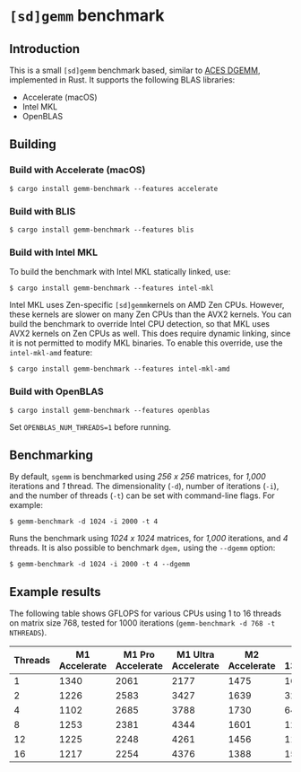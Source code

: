 # `[sd]gemm` benchmark

## Introduction

This is a small `[sd]gemm` benchmark based, similar to
[ACES DGEMM](https://www.lanl.gov/projects/crossroads/benchmarks-performance-analysis.php),
implemented in Rust. It supports the following BLAS libraries:

- Accelerate (macOS)
- Intel MKL
- OpenBLAS

## Building

### Build with Accelerate (macOS)

```
$ cargo install gemm-benchmark --features accelerate
```

### Build with BLIS

```
$ cargo install gemm-benchmark --features blis
```

### Build with Intel MKL

To build the benchmark with Intel MKL statically linked, use:

```
$ cargo install gemm-benchmark --features intel-mkl
```

Intel MKL uses Zen-specific `[sd]gemm`kernels on AMD Zen CPUs.
However, these kernels are slower on many Zen CPUs than the AVX2
kernels. You can build the benchmark to override Intel CPU
detection, so that MKL uses AVX2 kernels on Zen CPUs as well. This
does require dynamic linking, since it is not permitted to modify
MKL binaries. To enable this override, use the `intel-mkl-amd`
feature:

```
$ cargo install gemm-benchmark --features intel-mkl-amd
```

### Build with OpenBLAS

```shell
$ cargo install gemm-benchmark --features openblas
```

Set `OPENBLAS_NUM_THREADS=1` before running.

## Benchmarking

By default, `sgemm` is benchmarked using _256 x 256_ matrices, for
_1,000_ iterations and _1_ thread. The dimensionality (`-d`), number
of iterations (`-i`), and the number of threads (`-t`) can be set
with command-line flags. For example:

```shell
$ gemm-benchmark -d 1024 -i 2000 -t 4
```

Runs the benchmark using _1024 x 1024_ matrices, for _1,000_ iterations,
and _4_ threads. It is also possible to benchmark `dgem,` using the
`--dgemm` option:

```shell
$ gemm-benchmark -d 1024 -i 2000 -t 4 --dgemm
```

## Example results

The following table shows GFLOPS for various CPUs using 1 to 16 threads on
matrix size 768, tested for 1000 iterations (`gemm-benchmark -d 768 -t NTHREADS`).

| Threads | M1 Accelerate | M1 Pro Accelerate | M1 Ultra Accelerate | M2 Accelerate | i7-13700K |
| ------- | ------------- | ----------------- | ------------------- | ------------- | --------- |
| 1       | 1340          | 2061              | 2177                | 1475          | 165       |
| 2       | 1226          | 2583              | 3427                | 1639          | 323       |
| 4       | 1102          | 2685              | 3788                | 1730          | 646       |
| 8       | 1253          | 2381              | 4344                | 1601          | 1279      |
| 12      | 1225          | 2248              | 4261                | 1456          | 1148      |
| 16      | 1217          | 2254              | 4376                | 1388          | 1524      |
